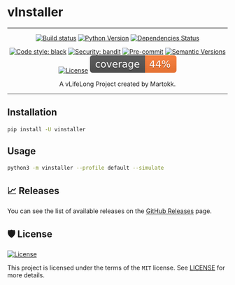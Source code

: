 # vInstaller

---

<div align="center">

[![Build status](https://github.com/martokk/vinstaller/workflows/build/badge.svg?branch=master&event=push)](https://github.com/martokk/vinstaller/actions?query=workflow%3Abuild)
[![Python Version](https://img.shields.io/pypi/pyversions/vinstaller.svg)](https://pypi.org/project/vinstaller/)
[![Dependencies Status](https://img.shields.io/badge/dependencies-up%20to%20date-brightgreen.svg)](https://github.com/martokk/vinstaller/pulls?utf8=%E2%9C%93&q=is%3Apr%20author%3Aapp%2Fdependabot)

[![Code style: black](https://img.shields.io/badge/code%20style-black-000000.svg)](https://github.com/psf/black)
[![Security: bandit](https://img.shields.io/badge/security-bandit-green.svg)](https://github.com/PyCQA/bandit)
[![Pre-commit](https://img.shields.io/badge/pre--commit-enabled-brightgreen?logo=pre-commit&logoColor=white)](https://github.com/martokk/vinstaller/blob/master/.pre-commit-config.yaml)
[![Semantic Versions](https://img.shields.io/badge/%20%20%F0%9F%93%A6%F0%9F%9A%80-semantic--versions-e10079.svg)](https://github.com/martokk/vinstaller/releases)
[![License](https://img.shields.io/github/license/martokk/vinstaller)](https://github.com/martokk/vinstaller/blob/master/LICENSE)
![Coverage Report](assets/images/coverage.svg)

A vLifeLong Project created by Martokk.

</div>

---

## Installation

```bash
pip install -U vinstaller
```

## Usage

```bash
python3 -m vinstaller --profile default --simulate
```

## 📈 Releases

You can see the list of available releases on the [GitHub Releases](https://github.com/martokk/vinstaller/releases) page.

## 🛡 License

[![License](https://img.shields.io/github/license/martokk/vinstaller)](https://github.com/martokk/vinstaller/blob/master/LICENSE)

This project is licensed under the terms of the `MIT` license. See [LICENSE](https://github.com/martokk/vinstaller/blob/master/LICENSE) for more details.
